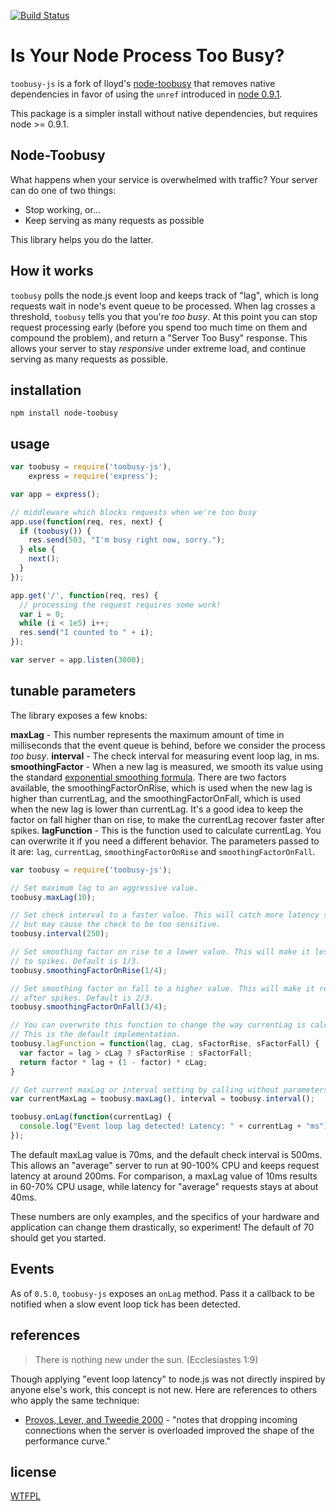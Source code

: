 [![Build Status](https://secure.travis-ci.org/STRML/node-toobusy.png)](http://travis-ci.org/STRML/node-toobusy)

# Is Your Node Process Too Busy?

`toobusy-js` is a fork of lloyd's [node-toobusy](http://github.com/lloyd/node-toobusy) that removes native dependencies
in favor of using the `unref` introduced in [node 0.9.1](http://blog.nodejs.org/2012/08/28/node-v0-9-1-unstable/).

This package is a simpler install without native dependencies, but requires node >= 0.9.1.

## Node-Toobusy

What happens when your service is overwhelmed with traffic?
Your server can do one of two things:

  * Stop working, or...
  * Keep serving as many requests as possible

This library helps you do the latter.

## How it works

`toobusy` polls the node.js event loop and keeps track of "lag",
which is long requests wait in node's event queue to be processed.
When lag crosses a threshold, `toobusy` tells you that you're *too busy*.
At this point you can stop request processing early
(before you spend too much time on them and compound the problem),
and return a "Server Too Busy" response.
This allows your server to stay *responsive* under extreme load,
and continue serving as many requests as possible.

## installation

```
npm install node-toobusy
```


## usage

```javascript
var toobusy = require('toobusy-js'),
    express = require('express');

var app = express();

// middleware which blocks requests when we're too busy
app.use(function(req, res, next) {
  if (toobusy()) {
    res.send(503, "I'm busy right now, sorry.");
  } else {
    next();
  }
});

app.get('/', function(req, res) {
  // processing the request requires some work!
  var i = 0;
  while (i < 1e5) i++;
  res.send("I counted to " + i);
});

var server = app.listen(3000);
```

## tunable parameters

The library exposes a few knobs:

**maxLag** - This number represents the maximum amount of time in milliseconds that the event queue is behind,
before we consider the process *too busy*.
**interval** - The check interval for measuring event loop lag, in ms.
**smoothingFactor** - When a new lag is measured, we smooth its value using the standard [exponential smoothing formula](https://en.wikipedia.org/wiki/Exponential_smoothing).
There are two factors available, the smoothingFactorOnRise, which is used when the new lag is higher than currentLag, and the smoothingFactorOnFall, which is used when the new lag is lower than currentLag.
It's a good idea to keep the factor on fall higher than on rise, to make the currentLag recover faster after spikes.
**lagFunction** - This is the function used to calculate currentLag. You can overwrite it if you need a different behavior. The parameters passed to it are: `lag`, `currentLag`, `smoothingFactorOnRise` and `smoothingFactorOnFall`.

```javascript
var toobusy = require('toobusy-js');

// Set maximum lag to an aggressive value.
toobusy.maxLag(10);

// Set check interval to a faster value. This will catch more latency spikes
// but may cause the check to be too sensitive.
toobusy.interval(250);

// Set smoothing factor on rise to a lower value. This will make it less sensible
// to spikes. Default is 1/3.
toobusy.smoothingFactorOnRise(1/4);

// Set smoothing factor on fall to a higher value. This will make it recover faster
// after spikes. Default is 2/3.
toobusy.smoothingFactorOnFall(3/4);

// You can overwrite this function to change the way currentLag is calculated.
// This is the default implementation.
toobusy.lagFunction = function(lag, cLag, sFactorRise, sFactorFall) {
  var factor = lag > cLag ? sFactorRise : sFactorFall;
  return factor * lag + (1 - factor) * cLag;
}

// Get current maxLag or interval setting by calling without parameters.
var currentMaxLag = toobusy.maxLag(), interval = toobusy.interval();

toobusy.onLag(function(currentLag) {
  console.log("Event loop lag detected! Latency: " + currentLag + "ms");
});
```

The default maxLag value is 70ms, and the default check interval is 500ms.
This allows an "average" server to run at 90-100% CPU
and keeps request latency at around 200ms.
For comparison, a maxLag value of 10ms results in 60-70% CPU usage,
while latency for "average" requests stays at about 40ms.

These numbers are only examples,
and the specifics of your hardware and application can change them drastically,
so experiment!
The default of 70 should get you started.

## Events

As of `0.5.0`, `toobusy-js` exposes an `onLag` method. Pass it a callback to be notified when
a slow event loop tick has been detected.

## references

> There is nothing new under the sun. (Ecclesiastes 1:9)

Though applying "event loop latency" to node.js was not directly inspired by anyone else's work,
this concept is not new.  Here are references to others who apply the same technique:

  * [Provos, Lever, and Tweedie 2000](http://www.kegel.com/c10k.html#tips) - "notes that dropping incoming connections when the server is overloaded improved the shape of the performance curve."

## license

[WTFPL](http://wtfpl.net)
